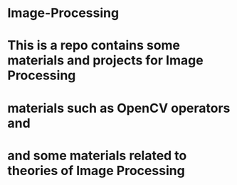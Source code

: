 # Image-Processing
# This is a repo contains some materials and projects for Image Processing
# materials such as OpenCV operators and 
# and some materials related to theories of Image Processing
